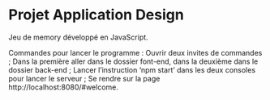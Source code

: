 # Projet Application Design
Jeu de memory développé en JavaScript. 

Commandes pour lancer le programme : 
Ouvrir deux invites de commandes ;
Dans la première aller dans le dossier font-end, dans la deuxième dans le dossier back-end ;
Lancer l’instruction ‘npm start’ dans les deux consoles pour lancer le serveur ;
Se rendre sur la page http://localhost:8080/#welcome.

